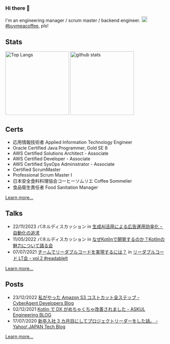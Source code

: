 ### Hi there 👋
I'm an engineering manager / scrum master / backend engineer. [<img width="18" src="https://cdn.buymeacoffee.com/buttons/bmc-new-btn-logo.svg"> #buymeacoffee](https://www.buymeacoffee.com/MxShun), pls!

## Stats
<img alt="Top Langs" height="200" src="https://github-readme-stats-mxshun.vercel.app/api?username=MxShun&theme=solarized-dark&hide_title=true&show_icons=true&count_private=true&number_format=long" /> <img alt="github stats" height="200" src="https://github-readme-stats-mxshun.vercel.app/api/top-langs/?username=MxShun&theme=solarized-dark&cache_seconds=86400&hide=ASP,Hack&hide_title=true&layout=compact&langs_count=8" />

## Certs
- 応用情報技術者 Applied Information Technology Engineer
- Oracle Certified Java Programmer, Gold SE 8
- AWS Certified Solutions Architect - Associate
- AWS Certified Developer - Associate
- AWS Certified SysOps Administrator - Associate
- Certified ScrumMaster
- Professional Scrum Master I
- 日本安全食料料理協会コーヒーソムリエ Coffee Sommelier
- 食品衛生責任者 Food Sanitation Manager

[Learn more...](https://mxshun.github.io/honor)

## Talks
- 22/11/2023 パネルディスカッション in [生成AI活用による広告運用効率化・自動化の追求](https://cyberagent.connpass.com/event/301402)
- 11/05/2022 パネルディスカッション in [なぜKotlinで開発するのか？Kotlinの魅力について語る会](https://moneyforward.connpass.com/event/242696)
- 07/07/2021 [チームでリーダブルコードを実現するには？](https://speakerdeck.com/askul/timuderidaburukodowoshi-xian-suruniha) in [リーダブルコード LT会 - vol.2 #readablelt](https://rakus.connpass.com/event/215225)

[Learn more...](https://mxshun.github.io/talks)

## Posts
- 23/12/2022 [私がやった Amazon S3 コストカット全ステップ - CyberAgent Developers Blog](https://developers.cyberagent.co.jp/blog/archives/38950)
- 02/12/2021 [Kotlin で DX がめちゃくちゃ改善されました - ASKUL Engineering BLOG](https://tech.askul.co.jp/entry/2021/12/02/090000)
- 17/07/2020 [新卒入社 3 カ月目にしてプロジェクトリーダーをした話。 - Yahoo! JAPAN Tech Blog](https://techblog.yahoo.co.jp/entry/2020071730014127)

[Learn more...](https://mxshun.github.io/posts)

<!--
**MxShun/MxShun** is a ✨ _special_ ✨ repository because its `README.md` (this file) appears on your GitHub profile.

Here are some ideas to get you started:

- 🔭 I’m currently working on ...
- 🌱 I’m currently learning ...
- 👯 I’m looking to collaborate on ...
- 🤔 I’m looking for help with ...
- 💬 Ask me about ...
- 📫 How to reach me: ...
- 😄 Pronouns: ...
- ⚡ Fun fact: ...
-->
